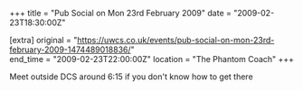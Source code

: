 +++
title = "Pub Social on Mon 23rd February 2009"
date = "2009-02-23T18:30:00Z"

[extra]
original = "https://uwcs.co.uk/events/pub-social-on-mon-23rd-february-2009-1474489018836/"    
end_time = "2009-02-23T22:00:00Z"
location = "The Phantom Coach"
+++

Meet outside DCS around 6:15 if you don't know how to get there

